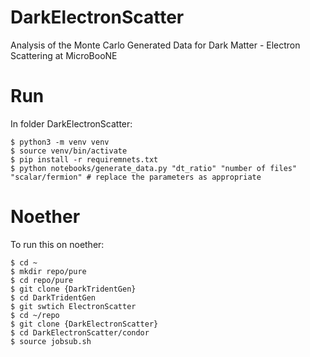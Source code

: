 # DarkElectronScatter
Analysis of the Monte Carlo Generated Data for Dark Matter - Electron Scattering at MicroBooNE

# Run
In folder DarkElectronScatter:
```
$ python3 -m venv venv
$ source venv/bin/activate
$ pip install -r requiremnets.txt
$ python notebooks/generate_data.py "dt_ratio" "number of files" "scalar/fermion" # replace the parameters as appropriate
```

# Noether
To run this on noether:
```
$ cd ~
$ mkdir repo/pure
$ cd repo/pure
$ git clone {DarkTridentGen}
$ cd DarkTridentGen
$ git swtich ElectronScatter
$ cd ~/repo
$ git clone {DarkElectronScatter}
$ cd DarkElectronScatter/condor
$ source jobsub.sh
```
